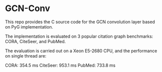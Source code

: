 # GCN-Conv

This repo provides the C source code for the GCN convolution layer based on PyG implementation. 

The implementation is evaluated on 3 popular citation graph benchmarks: CORA, CiteSeer, and PubMed.

The evaluation is carried out on a Xeon E5-2680 CPU, and the performance on single thread are:

CORA: 354.5 ms
CiteSeer: 953.1 ms
PubMed: 733.8 ms

